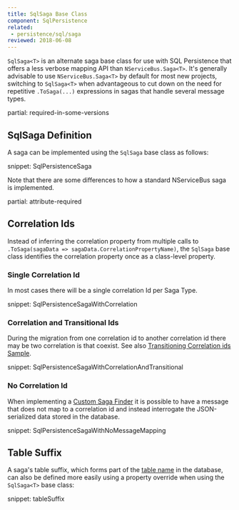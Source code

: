 ```yaml
---
title: SqlSaga Base Class
component: SqlPersistence
related:
 - persistence/sql/saga
reviewed: 2018-06-08
---
```


`SqlSaga<T>` is an alternate saga base class for use with SQL Persistence that offers a less verbose mapping API than `NServiceBus.Saga<T>`. It's generally advisable to use `NServiceBus.Saga<T>` by default for most new projects, switching to `SqlSaga<T>` when advantageous to cut down on the need for repetitive `.ToSaga(...)` expressions in sagas that handle several message types.

partial: required-in-some-versions

## SqlSaga Definition

A saga can be implemented using the `SqlSaga` base class as follows:

snippet: SqlPersistenceSaga

Note that there are some differences to how a standard NServiceBus saga is implemented.

partial: attribute-required


## Correlation Ids

Instead of inferring the correlation property from multiple calls to `.ToSaga(sagaData => sagaData.CorrelationPropertyName)`, the `SqlSaga` base class identifies the correlation property once as a class-level property.


### Single Correlation Id

In most cases there will be a single correlation Id per Saga Type.

snippet: SqlPersistenceSagaWithCorrelation


### Correlation and Transitional Ids

During the migration from one correlation id to another correlation id there may be two correlation is that coexist. See also [Transitioning Correlation ids Sample](/samples/sql-persistence/transitioning-correlation-ids).

snippet: SqlPersistenceSagaWithCorrelationAndTransitional


### No Correlation Id

When implementing a [Custom Saga Finder](/nservicebus/sagas/saga-finding.md) it is possible to have a message that does not map to a correlation id and instead interrogate the JSON-serialized data stored in the database.

snippet: SqlPersistenceSagaWithNoMessageMapping


## Table Suffix

A saga's table suffix, which forms part of the [table name](saga.md#table-structure-table-name) in the database, can also be defined more easily using a property override when using the `SqlSaga<T>` base class:

snippet: tableSuffix